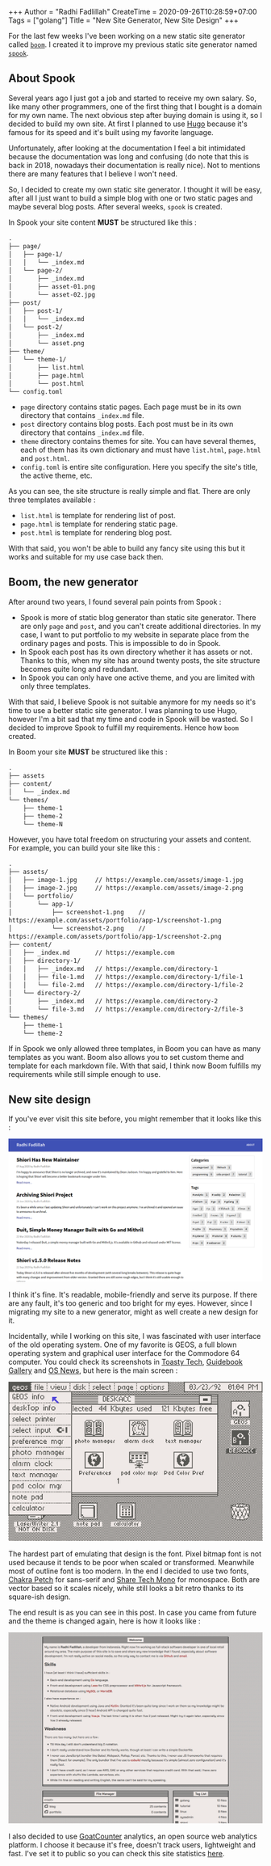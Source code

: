 +++
Author = "Radhi Fadlillah"
CreateTime = 2020-09-26T10:28:59+07:00
Tags = ["golang"]
Title = "New Site Generator, New Site Design"
+++

For the last few weeks I've been working on a new static site generator called [`boom`][1]. I created it to improve my previous static site generator named [`spook`][2].

## About Spook

Several years ago I just got a job and started to receive my own salary. So, like many other programmers, one of the first thing that I bought is a domain for my own name. The next obvious step after buying domain is using it, so I decided to build my own site. At first I planned to use [Hugo][3] because it's famous for its speed and it's built using my favorite language.

Unfortunately, after looking at the documentation I feel a bit intimidated because the documentation was long and confusing (do note that this is back in 2018, nowadays their documentation is really nice). Not to mentions there are many features that I believe I won't need.

So, I decided to create my own static site generator. I thought it will be easy, after all I just want to build a simple blog with one or two static pages and maybe several blog posts. After several weeks, `spook` is created.

In Spook your site content **MUST** be structured like this :

```
.
├── page/
│   ├── page-1/
│   │   └── _index.md
│   └── page-2/
│       ├── _index.md
│       ├── asset-01.png
│       └── asset-02.jpg
├── post/
│   ├── post-1/
│   │   └── _index.md
│   └── post-2/
│       ├── _index.md
│       └── asset.png
├── theme/
│   └── theme-1/
│       ├── list.html
│       ├── page.html
│       └── post.html
└── config.toml
```

- `page` directory contains static pages. Each page must be in its own directory that contains `_index.md` file.
- `post` directory contains blog posts. Each post must be in its own directory that contains `_index.md` file.
- `theme` directory contains themes for site. You can have several themes, each of them has its own dictionary and must have `list.html`, `page.html` and `post.html`.
- `config.toml` is entire site configuration. Here you specify the site's title, the active theme, etc.

As you can see, the site structure is really simple and flat. There are only three templates available :

- `list.html` is template for rendering list of post.
- `page.html` is template for rendering static page.
- `post.html` is template for rendering blog post.

With that said, you won't be able to build any fancy site using this but it works and suitable for my use case back then.

## Boom, the new generator

After around two years, I found several pain points from Spook :

- Spook is more of static blog generator than static site generator. There are only `page` and `post`, and you can't create additional directories. In my case, I want to put portfolio to my website in separate place from the ordinary pages and posts. This is impossible to do in Spook.
- In Spook each post has its own directory whether it has assets or not. Thanks to this, when my site has around twenty posts, the site structure becomes quite long and redundant.
- In Spook you can only have one active theme, and you are limited with only three templates.

With that said, I believe Spook is not suitable anymore for my needs so it's time to use a better static site generator. I was planning to use Hugo, however I'm a bit sad that my time and code in Spook will be wasted. So I decided to improve Spook to fulfill my requirements. Hence how `boom` created.

In Boom your site **MUST** be structured like this :

```
.
├── assets
├── content/
│   └── _index.md
└── themes/
    ├── theme-1
    ├── theme-2
    └── theme-N
```

However, you have total freedom on structuring your assets and content. For example, you can build your site like this :

```
.
├── assets/
│   ├── image-1.jpg		// https://example.com/assets/image-1.jpg
│   ├── image-2.jpg		// https://example.com/assets/image-2.png
│   └── portfolio/
│       └── app-1/
│           ├── screenshot-1.png	// https://example.com/assets/portfolio/app-1/screenshot-1.png
│           └── screenshot-2.png	// https://example.com/assets/portfolio/app-1/screenshot-2.png
├── content/
│   ├── _index.md		// https://example.com
│   ├── directory-1/
│   │   ├── _index.md	// https://example.com/directory-1
│   │   ├── file-1.md	// https://example.com/directory-1/file-1
│   │   └── file-2.md	// https://example.com/directory-1/file-2
│   └── directory-2/
│       ├── _index.md	// https://example.com/directory-2
│       └── file-3.md	// https://example.com/directory-2/file-3
└── themes/
    ├── theme-1
    └── theme-2
```

If in Spook we only allowed three templates, in Boom you can have as many templates as you want. Boom also allows you to set custom theme and template for each markdown file. With that said, I think now Boom fulfills my requirements while still simple enough to use.

## New site design

If you've ever visit this site before, you might remember that it looks like this :

![Screenshot of the old website][asset-1]

I think it's fine. It's readable, mobile-friendly and serve its purpose. If there are any fault, it's too generic and too bright for my eyes. However, since I migrating my site to a new generator, might as well create a new design for it.

Incidentally, while I working on this site, I was fascinated with user interface of the old operating system. One of my favorite is GEOS, a full blown operating system and graphical user interface for the Commodore 64 computer. You could check its screenshots in [Toasty Tech][4], [Guidebook Gallery][5] and [OS News][6], but here is the main screen :

![GEOS screenshot][asset-2]

The hardest part of emulating that design is the font. Pixel bitmap font is not used because it  tends to be poor when scaled or transformed. Meanwhile most of outline font is too modern. In the end I decided to use two fonts, [Chakra Petch][7] for sans-serif and [Share Tech Mono][8] for monospace. Both are vector based so it scales nicely, while still looks a bit retro thanks to its square-ish design.

The end result is as you can see in this post. In case you came from future and the theme is changed again, here is how it looks like :

![Screenshot of the new website][asset-3]

I also decided to use [GoatCounter][9] analytics, an open source web analytics platform. I choose it because it's free, doesn't track users, lightweight and fast. I've set it to public so you can check this site statistics [here][10].

[1]: https://github.com/RadhiFadlillah/boom
[2]: https://github.com/RadhiFadlillah/spook
[3]: https://gohugo.io/
[4]: http://toastytech.com/guis/c64g.html
[5]: https://guidebookgallery.org/screenshots/geosc64
[6]: https://www.osnews.com/story/15223/geos-the-graphical-environment-operating-system/
[7]: https://fonts.google.com/specimen/Chakra+Petch
[8]: https://fonts.google.com/specimen/Share+Tech+Mono
[9]: https://www.goatcounter.com/
[10]: https://radhifadlillah.goatcounter.com
[asset-1]: /assets/2020-09-26-new-design/old-website.png
[asset-2]: /assets/2020-09-26-new-design/geosc64.png
[asset-3]: /assets/2020-09-26-new-design/new-website.png